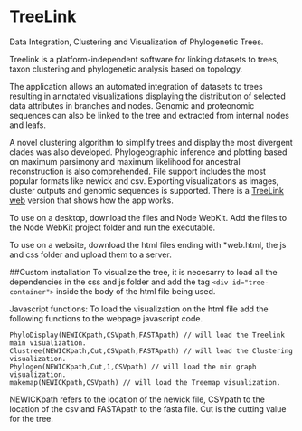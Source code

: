 # TreeLink
Data Integration, Clustering and Visualization of Phylogenetic Trees.

Treelink is a platform-independent software for linking datasets to trees, taxon clustering and phylogenetic analysis based on topology.

The application allows an automated integration of datasets to trees resulting in annotated visualizations displaying the distribution of selected data attributes in branches and nodes. Genomic and proteonomic sequences can also be linked to the tree and extracted from internal nodes and leafs.

A novel clustering algorithm to simplify trees and display the most divergent clades was also developed. Phylogeographic inference and plotting based on maximum parsimony and maximum likelihood for ancestral reconstruction is also comprehended. File support includes the most popular formats like newick and csv. Exporting visualizations as images, cluster outputs and genomic sequences is supported. There is a [TreeLink web](http://www.treelinkapp.com/ "TreeLink") version that shows how the app works.

To use on a desktop, download the files and Node WebKit. Add the files to the Node WebKit project folder and run the executable.

To use on a website, download the html files ending with *web.html, the js and css folder and upload them to a server. 

##Custom installation
To visualize the tree, it is necesarry to load all the dependencies in the css and js folder and add the tag `<div id="tree-container">` inside the body of the html file being used. 

Javascript functions: To load the visualization on the html file add the following functions to the webpage javascript code. 
```
PhyloDisplay(NEWICKpath,CSVpath,FASTApath) // will load the Treelink main visualization.
Clustree(NEWICKpath,Cut,CSVpath,FASTApath) // will load the Clustering visualization.
Phylogen(NEWICKpath,Cut,1,CSVpath) // will load the min graph visualization.
makemap(NEWICKpath,CSVpath) // will load the Treemap visualization. 
```
NEWICKpath refers to the location of the newick file, CSVpath to the location of the csv and FASTApath to the fasta file. Cut is the cutting value for the tree.
